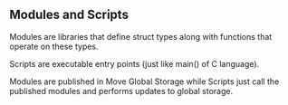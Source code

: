 ## Modules and Scripts 

Modules are libraries that define struct types along with functions that operate on these types.

Scripts are executable entry points (just like main() of C language).

Modules are published in Move Global Storage while Scripts just call the published modules and performs updates to global storage. 
